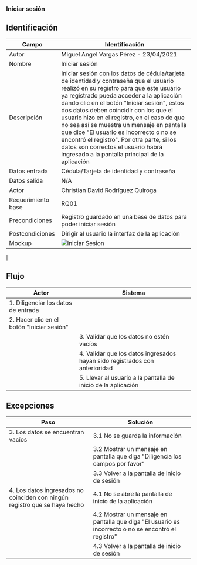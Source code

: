 ### Iniciar sesión
## Identificación 

| Campo | Identificación |
|-------|-------|
| Autor | Miguel Angel Vargas Pérez - 23/04/2021 |
| Nombre | Iniciar sesión |
| Descripción | Iniciar sesión con los datos de cédula/tarjeta de identidad y contraseña que el usuario realizó en su registro para que este usuario ya registrado pueda acceder a la aplicación dando clic en el botón "Iniciar sesión", estos dos datos deben coincidir con los que el usuario hizo en el registro, en el caso de que no sea así se muestra un mensaje en pantalla que dice "El usuario es incorrecto o no se encontró el registro". Por otra parte, si los datos son correctos el usuario habrá ingresado a la pantalla principal de la aplicación |
| Datos entrada | Cédula/Tarjeta de identidad y contraseña |
| Datos salida | N/A |
| Actor | Christian David Rodríguez Quiroga |
| Requerimiento base | RQ01 |
| Precondiciones | Registro guardado en una base de datos para poder iniciar sesión |
| Postcondiciones | Dirigir al usuario la interfaz de la aplicación | 
| Mockup | ![Iniciar Sesion](https://user-images.githubusercontent.com/79241017/115935948-e1118b00-a459-11eb-8d69-1c6f8fc6f556.png)
 |

## Flujo
| Actor | Sistema |
|-------|-------|
| 1. Diligenciar los datos de entrada| |
| 2. Hacer clic en el botón "Iniciar sesión"  | |
| | 3. Validar que los datos no estén vacíos |
| | 4. Validar que los datos ingresados hayan sido registrados con anterioridad |
| | 5. Llevar al usuario a la pantalla de inicio de la aplicación |

## Excepciones
| Paso | Solución |
|-------|-------|
| 3. Los datos se encuentran vacíos | 3.1 No se guarda la información |
| | 3.2 Mostrar un mensaje en pantalla que diga "Diligencia los campos por favor" |
| | 3.3 Volver a la pantalla de inicio de sesión |
| 4. Los datos ingresados no coinciden con ningún registro que se haya hecho | 4.1 No se abre la pantalla de inicio de la aplicación |
| | 4.2 Mostrar un mensaje en pantalla que diga "El usuario es incorrecto o no se encontró el registro" |
| | 4.3 Volver a la pantalla de inicio de sesión |
